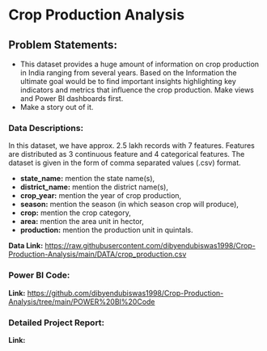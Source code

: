 # Crop Production Analysis


## Problem Statements:
* This dataset provides a huge amount of information on crop production in India ranging from several years. Based on the Information the ultimate goal would be to find important insights highlighting key indicators and metrics that influence the crop production.
Make views and Power BI dashboards first.
* Make a story out of it.


### Data Descriptions:
In this dataset, we have approx. 2.5 lakh records with 7 features. Features are distributed as 3 continuous feature and 4 categorical features. The dataset is given in the form of comma separated values (.csv) format. <br>

* **state_name:** mention the state name(s),
* **district_name:** mention the district name(s),
* **crop_year:** mention the year of crop production,
* **season:** mention the season (in which season crop will produce),
* **crop:** mention the crop category,
* **area:** mention the area unit in hector,
* **production:** mention the production unit in quintals.<br>

**Data Link:** https://raw.githubusercontent.com/dibyendubiswas1998/Crop-Production-Analysis/main/DATA/crop_production.csv


### Power BI Code:
**Link:** https://github.com/dibyendubiswas1998/Crop-Production-Analysis/tree/main/POWER%20BI%20Code


### Detailed Project Report:
**Link:**
